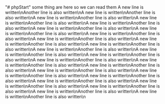 "# phpStart"
some thing are here so we can read them
A new line is written\nAnother line is also written\nA new line is written\nAnother line is also written\nA new line is written\nAnother line is also written\nA new line is written\nAnother line is also written\nA new line is written\nAnother line is also written\nA new line is written\nAnother line is also written\nA new line is written\nAnother line is also written\nA new line is written\nAnother line is also written\nA new line is written\nAnother line is also written\nA new line is written\nAnother line is also written\nA new line is written\nAnother line is also written\nA new line is written\nAnother line is also written\nA new line is written\nAnother line is also written\nA new line is written\nAnother line is also written\nA new line is written\nAnother line is also written\nA new line is written\nAnother line is also written\nA new line is written\nAnother line is also written\nA new line is written\nAnother line is also written\nA new line is written\nAnother line is also written\nA new line is written\nAnother line is also written\nA new line is written\nAnother line is also written\nA new line is written\nAnother line is also written\nA new line is written\nAnother line is also written\nA new line is written\nAnother line is also written\nA new line is written\nAnother line is also written\n